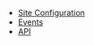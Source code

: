 - [Site Configuration](Configuration.md)
- [Events](Event.md)
- [API](https://wutsi.github.io/site-server/api/)
